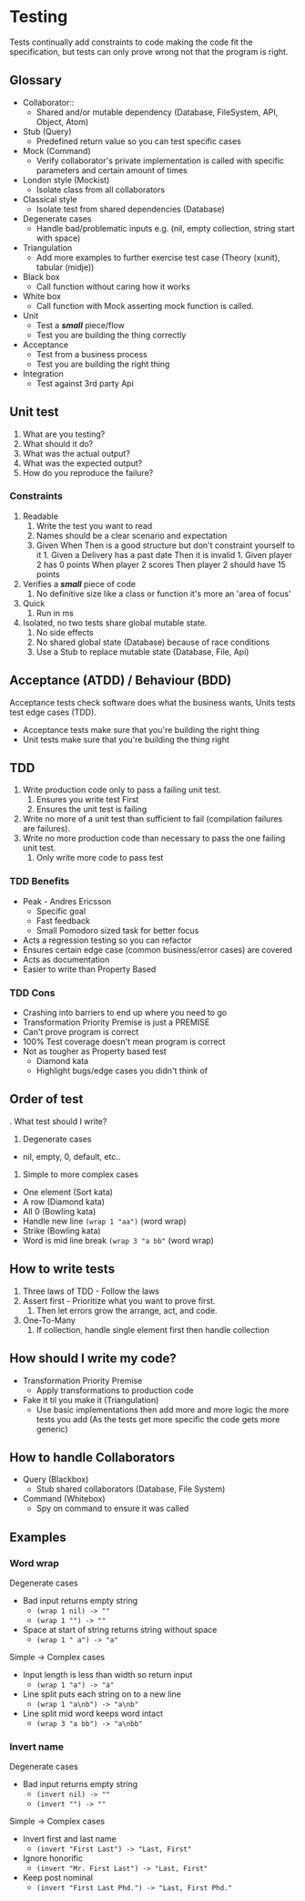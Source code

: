# Testing

Tests continually add constraints to code making the code fit the
specification, but tests can only prove wrong not that the program is right.

## Glossary

- Collaborator::
  - Shared and/or mutable dependency (Database, FileSystem, API, Object, Atom)
- Stub (Query)
  - Predefined return value so you can test specific cases
- Mock (Command)
  - Verify collaborator's private implementation is called with specific
    parameters and certain amount of times
- London style (Mockist)
  - Isolate class from all collaborators
- Classical style
  - Isolate test from shared dependencies (Database)
- Degenerate cases
  - Handle bad/problematic inputs e.g.
    (nil, empty collection, string start with space)
- Triangulation
  - Add more examples to further exercise test case (Theory (xunit), tabular (midje))
- Black box
  - Call function without caring how it works
- White box
  - Call function with Mock asserting mock function is called.
- Unit
  - Test a **_small_** piece/flow
  - Test you are building the thing correctly
- Acceptance
  - Test from a business process
  - Test you are building the right thing
- Integration
  - Test against 3rd party Api

## Unit test

1. What are you testing?
1. What should it do?
1. What was the actual output?
1. What was the expected output?
1. How do you reproduce the failure?

### Constraints

1. Readable
   1. Write the test you want to read
   1. Names should be a clear scenario and expectation
   1. Given When Then is a good structure but don't constraint yourself to it 1. Given a Delivery has a past date Then it is invalid 1. Given player 2 has 0 points When player 2 scores
      Then player 2 should have 15 points
1. Verifies a **_small_** piece of code
   1. No definitive size like a class or function it's more an 'area of focus'
1. Quick
   1. Run in ms
1. Isolated, no two tests share global mutable state.
   1. No side effects
   1. No shared global state (Database) because of race conditions
   1. Use a Stub to replace mutable state (Database, File, Api)

## Acceptance (ATDD) / Behaviour (BDD)

Acceptance tests check software does what the business wants,
Units tests test edge cases (TDD).

- Acceptance tests make sure that you're building the right thing
- Unit tests make sure that you're building the thing right

## TDD

1. Write production code only to pass a failing unit test.
   1. Ensures you write test First
   1. Ensures the unit test is failing
1. Write no more of a unit test than sufficient to fail
   (compilation failures are failures).
1. Write no more production code than necessary to pass the one failing unit test.
   1. Only write more code to pass test

### TDD Benefits

- Peak - Andres Ericsson
  - Specific goal
  - Fast feedback
  - Small Pomodoro sized task for better focus
- Acts a regression testing so you can refactor
- Ensures certain edge case (common business/error cases) are covered
- Acts as documentation
- Easier to write than Property Based

### TDD Cons

- Crashing into barriers to end up where you need to go
- Transformation Priority Premise is just a PREMISE
- Can't prove program is correct
- 100% Test coverage doesn't mean program is correct
- Not as tougher as Property based test
  - Diamond kata
  - Highlight bugs/edge cases you didn't think of

## Order of test

. What test should I write?

1. Degenerate cases

- nil, empty, 0, default, etc..

1. Simple to more complex cases

- One element (Sort kata)
- A row (Diamond kata)
- All 0 (Bowling kata)
- Handle new line `(wrap 1 "aa")` (word wrap)
- Strike (Bowling kata)
- Word is mid line break `(wrap 3 "a bb"` (word wrap)

## How to write tests

1. Three laws of TDD - Follow the laws
1. Assert first - Prioritize what you want to prove first.
   1. Then let errors grow the arrange, act, and code.
1. One-To-Many
   1. If collection, handle single element first then handle collection

## How should I write my code?

- Transformation Priority Premise
  - Apply transformations to production code
- Fake it til you make it (Triangulation)
  - Use basic implementations then add more and more logic the more tests
    you add (As the tests get more specific the code gets more generic)

## How to handle Collaborators

- Query (Blackbox)
  - Stub shared collaborators (Database, File System)
- Command (Whitebox)
  - Spy on command to ensure it was called

## Examples

### Word wrap

Degenerate cases

- Bad input returns empty string
  - `(wrap 1 nil) -> ""`
  - `(wrap 1 "") -> ""`
- Space at start of string returns string without space
  - `(wrap 1 " a") -> "a"`

Simple -> Complex cases

- Input length is less than width so return input
  - `(wrap 1 "a") -> "a"`
- Line split puts each string on to a new line
  - `(wrap 1 "a\nb") -> "a\nb"`
- Line split mid word keeps word intact
  - `(wrap 3 "a bb") -> "a\nbb"`

### Invert name

Degenerate cases

- Bad input returns empty string
  - `(invert nil) -> ""`
  - `(invert "") -> ""`

Simple -> Complex cases

- Invert first and last name
  - `(invert "First Last") -> "Last, First"`
- Ignore honorific
  - `(invert "Mr. First Last") -> "Last, First"`
- Keep post nominal
  - `(invert "First Last Phd.") -> "Last, First Phd."`
